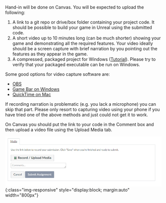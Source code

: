 Hand-in will be done on Canvas. You will be expected to upload the following:

1. A link to a git repo or drive/box folder containing your project code. It should be possible to build your game in Unreal using the submitted code.
2. A short video up to 10 minutes long (can be much shorter) showing your game and demonstrating all the required features. Your video ideally should be a screen capture with brief narration by you pointing out the features as they appear in the game.
3. A compressed, packaged project for Windows ([Tutorial](https://docs.unrealengine.com/4.27/en-US/Basics/Projects/Packaging/)). Please try to verify that your packaged executable can be run on Windows.

Some good options for video capture software are:
+ [OBS](https://obsproject.com/)
+ [Game Bar on Windows](https://www.pcmag.com/how-to/how-to-capture-video-clips-in-windows-10)
+ [QuickTime on Mac](https://support.apple.com/en-us/HT208721)

If recording narration is problematic (e.g. you lack a microphone) you can skip that part. Please only resort to capturing video using your phone if you have tried one of the above methods and just could not get it to work.

On Canvas you should put the link to your code in the Comment box and then upload a video file using the Upload Media tab.

![Canvas Upload](/img/canvasgd.PNG){:class="img-responsive" style="display:block; margin:auto" width="800px"}
